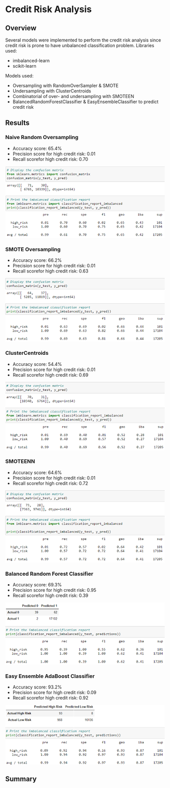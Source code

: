 # Credit Risk Analysis

## Overview
Several models were implemented to perform the credit risk analysis since credit risk is prone to have unbalanced classification problem. 
Libraries used:
- imbalanced-learn
- scikit-learn

Models used:
- Oversampling with RandomOverSampler & SMOTE
- Undersampling with ClusterCentroids
- Combinatorial of over- and undersampling with SMOTEEN
- BalancedRandomForestClassifier & EasyEnsembleClassifier to predict credit risk

## Results
### Naive Random Oversampling
- Accuracy score: 65.4%
- Precision score for high credit risk: 0.01
- Recall scorefor high credit risk: 0.70

![naive_random_oversampling](https://github.com/junepwk/credit-risk-analysis/blob/main/Resources/naive_random_oversampling.png)

### SMOTE Oversampling
- Accuracy score: 66.2%
- Precision score for high credit risk: 0.01
- Recall scorefor high credit risk: 0.63

![smote](https://github.com/junepwk/credit-risk-analysis/blob/main/Resources/smote.png)

### ClusterCentroids
- Accuracy score: 54.4%
- Precision score for high credit risk: 0.01
- Recall scorefor high credit risk: 0.69

![clustercentroids](https://github.com/junepwk/credit-risk-analysis/blob/main/Resources/clustercentroids.png)

### SMOTEENN
- Accuracy score: 64.6%
- Precision score for high credit risk: 0.01
- Recall scorefor high credit risk: 0.72

![combination](https://github.com/junepwk/credit-risk-analysis/blob/main/Resources/combination.png)

### Balanced Random Forest Classifier
- Accuracy score: 69.3%
- Precision score for high credit risk: 0.95
- Recall scorefor high credit risk: 0.39

![randomforest](https://github.com/junepwk/credit-risk-analysis/blob/main/Resources/randomforest.png)

### Easy Ensemble AdaBoost Classifier
- Accuracy score: 93.2%
- Precision score for high credit risk: 0.09
- Recall scorefor high credit risk: 0.92

![easyensemble](https://github.com/junepwk/credit-risk-analysis/blob/main/Resources/easyensemble.png)

## Summary
